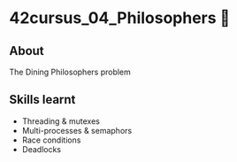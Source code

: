 # 42cursus_04_Philosophers 🍝

## About
The Dining Philosophers problem

## Skills learnt
- Threading & mutexes
- Multi-processes & semaphors
- Race conditions
- Deadlocks

